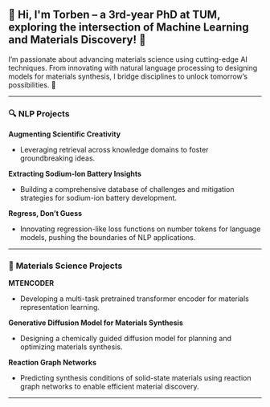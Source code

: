 ## 👋 Hi, I'm Torben – a 3rd-year PhD at TUM, exploring the intersection of Machine Learning and Materials Discovery! 🚀  

I’m passionate about advancing materials science using cutting-edge AI techniques. From innovating with natural language processing to designing models for materials synthesis, I bridge disciplines to unlock tomorrow’s possibilities. 🌟  

---

### 🔍 **NLP Projects**  
**Augmenting Scientific Creativity**  
- Leveraging retrieval across knowledge domains to foster groundbreaking ideas.  

**Extracting Sodium-Ion Battery Insights**  
- Building a comprehensive database of challenges and mitigation strategies for sodium-ion battery development.  

**Regress, Don’t Guess**  
- Innovating regression-like loss functions on number tokens for language models, pushing the boundaries of NLP applications.  

---

### 🧪 **Materials Science Projects**  
**MTENCODER**  
- Developing a multi-task pretrained transformer encoder for materials representation learning.  

**Generative Diffusion Model for Materials Synthesis**  
- Designing a chemically guided diffusion model for planning and optimizing materials synthesis.  

**Reaction Graph Networks**  
- Predicting synthesis conditions of solid-state materials using reaction graph networks to enable efficient material discovery.  

---
